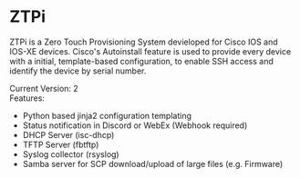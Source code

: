 # ZTPi
ZTPi is a Zero Touch Provisioning System devieloped for Cisco IOS and IOS-XE devices.
Cisco's Autoinstall feature is used to provide every device with a initial, template-based configuration, to enable SSH access and identify the device by serial number.

Current Version: 2  
Features:  
  - Python based jinja2 configuration templating  
  - Status notification in Discord or WebEx (Webhook required)  
  - DHCP Server (isc-dhcp)  
  - TFTP Server (fbtftp)  
  - Syslog collector (rsyslog)  
  - Samba server for SCP download/upload of large files (e.g. Firmware)  
